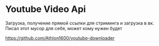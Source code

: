 # Youtube Video Api

Загрузка, получение прямой ссылки для стриминга и загрузка в вк. 
Писал этот мусор для себя, может кому нужен будет

https://github.com/Athlon1600/youtube-downloader
